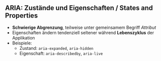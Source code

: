 ## ARIA: Zustände und Eigenschaften / States and Properties

- **Schwierige Abgrenzung**, teilweise unter gemeinsamem Begriff _Attribut_
- Eigenschaften ändern tendenziell seltener während **Lebenszyklus** der Applikation
- Beispiele:
  - Zustand: `aria-expanded`, `aria-hidden`
  - Eigenschaft: `aria-describedby`, `aria-live`
